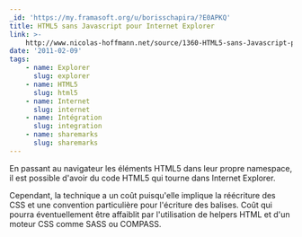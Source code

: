 ```yaml
---
_id: 'https://my.framasoft.org/u/borisschapira/?E0APKQ'
title: HTML5 sans Javascript pour Internet Explorer
link: >-
    http://www.nicolas-hoffmann.net/source/1360-HTML5-sans-Javascript-pour-Internet-Explorer-c-est-possible.html
date: '2011-02-09'
tags:
    - name: Explorer
      slug: explorer
    - name: HTML5
      slug: html5
    - name: Internet
      slug: internet
    - name: Intégration
      slug: integration
    - name: sharemarks
      slug: sharemarks
---
```


<div class="markdown"><p>En passant au navigateur les éléments HTML5 dans leur propre namespace, il est possible d'avoir du code HTML5 qui tourne dans Internet Explorer. </p>
<p>Cependant, la technique a un coût puisqu'elle implique la réécriture des CSS et une convention particulière pour l'écriture des balises. Coût qui pourra éventuellement être affaiblit par l'utilisation de helpers HTML et d'un moteur CSS comme SASS ou COMPASS.
</p></div>
